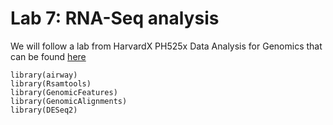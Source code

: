 # Lab 7: RNA-Seq analysis

We will follow a lab from HarvardX PH525x Data Analysis for Genomics that can be found  [here](http://genomicsclass.github.io/book/pages/rnaseq_gene_level.html)

```{r}
library(airway)
library(Rsamtools)
library(GenomicFeatures)
library(GenomicAlignments)
library(DESeq2)
```






